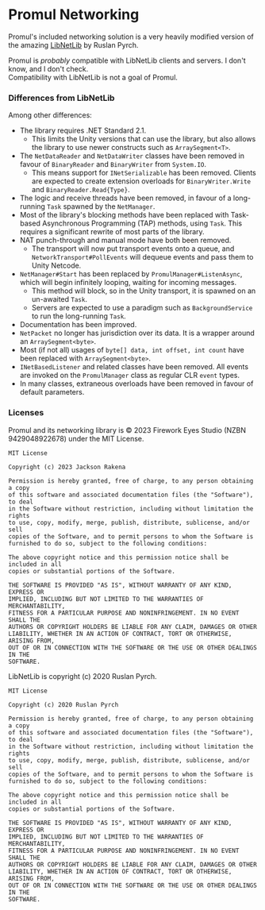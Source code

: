 # Promul Networking

Promul's included networking solution is a very heavily modified version of the amazing [LibNetLib](https://github.com/RevenantX/LiteNetLib) by Ruslan Pyrch.  
  
Promul is *probably* compatible with LibNetLib clients and servers. I don't know, and I don't check.  
Compatibility with LibNetLib is not a goal of Promul.

### Differences from LibNetLib
Among other differences:
- The library requires .NET Standard 2.1.
  - This limits the Unity versions that can use the library, but also
allows the library to use newer constructs such as `ArraySegment<T>`.
- The `NetDataReader` and `NetDataWriter` classes have been removed in favour of `BinaryReader` and `BinaryWriter` from `System.IO`.
  - This means support for `INetSerializable` has been removed. Clients are expected to create extension overloads for `BinaryWriter.Write` and `BinaryReader.Read{Type}`.
- The logic and receive threads have been removed, in favour of a long-running `Task` spawned by the `NetManager`.
- Most of the library's blocking methods have been replaced with Task-based Asynchronous Programming (TAP) methods, using `Task`. This requires
a significant rewrite of most parts of the library.
- NAT punch-through and manual mode have both been removed.
  - The transport will now put transport events onto a queue,
and `NetworkTransport#PollEvents` will dequeue events and pass them to Unity Netcode.
- `NetManager#Start` has been replaced by `PromulManager#ListenAsync`, which will begin infinitely looping, waiting for incoming messages.
  - This method will block, so in the Unity transport, it is spawned on an un-awaited `Task`.
  - Servers are expected to use a paradigm such as `BackgroundService` to run the long-running `Task`.
- Documentation has been improved.
- `NetPacket` no longer has jurisdiction over its data. It is a wrapper around an `ArraySegment<byte>`.
- Most (if not all) usages of `byte[] data, int offset, int count` have been replaced with `ArraySegment<byte>`.
- `INetBasedListener` and related classes have been removed. All events
are invoked on the `PromulManager` class as
regular CLR `event` types.
- In many classes, extraneous overloads have been removed in favour of default parameters.
### Licenses
Promul and its networking library is &copy; 2023 Firework Eyes Studio (NZBN 9429048922678) under the MIT License.
```
MIT License

Copyright (c) 2023 Jackson Rakena

Permission is hereby granted, free of charge, to any person obtaining a copy
of this software and associated documentation files (the "Software"), to deal
in the Software without restriction, including without limitation the rights
to use, copy, modify, merge, publish, distribute, sublicense, and/or sell
copies of the Software, and to permit persons to whom the Software is
furnished to do so, subject to the following conditions:

The above copyright notice and this permission notice shall be included in all
copies or substantial portions of the Software.

THE SOFTWARE IS PROVIDED "AS IS", WITHOUT WARRANTY OF ANY KIND, EXPRESS OR
IMPLIED, INCLUDING BUT NOT LIMITED TO THE WARRANTIES OF MERCHANTABILITY,
FITNESS FOR A PARTICULAR PURPOSE AND NONINFRINGEMENT. IN NO EVENT SHALL THE
AUTHORS OR COPYRIGHT HOLDERS BE LIABLE FOR ANY CLAIM, DAMAGES OR OTHER
LIABILITY, WHETHER IN AN ACTION OF CONTRACT, TORT OR OTHERWISE, ARISING FROM,
OUT OF OR IN CONNECTION WITH THE SOFTWARE OR THE USE OR OTHER DEALINGS IN THE
SOFTWARE.
```
LibNetLib is copyright (c) 2020 Ruslan Pyrch.  
```
MIT License

Copyright (c) 2020 Ruslan Pyrch

Permission is hereby granted, free of charge, to any person obtaining a copy
of this software and associated documentation files (the "Software"), to deal
in the Software without restriction, including without limitation the rights
to use, copy, modify, merge, publish, distribute, sublicense, and/or sell
copies of the Software, and to permit persons to whom the Software is
furnished to do so, subject to the following conditions:

The above copyright notice and this permission notice shall be included in all
copies or substantial portions of the Software.

THE SOFTWARE IS PROVIDED "AS IS", WITHOUT WARRANTY OF ANY KIND, EXPRESS OR
IMPLIED, INCLUDING BUT NOT LIMITED TO THE WARRANTIES OF MERCHANTABILITY,
FITNESS FOR A PARTICULAR PURPOSE AND NONINFRINGEMENT. IN NO EVENT SHALL THE
AUTHORS OR COPYRIGHT HOLDERS BE LIABLE FOR ANY CLAIM, DAMAGES OR OTHER
LIABILITY, WHETHER IN AN ACTION OF CONTRACT, TORT OR OTHERWISE, ARISING FROM,
OUT OF OR IN CONNECTION WITH THE SOFTWARE OR THE USE OR OTHER DEALINGS IN THE
SOFTWARE.
```